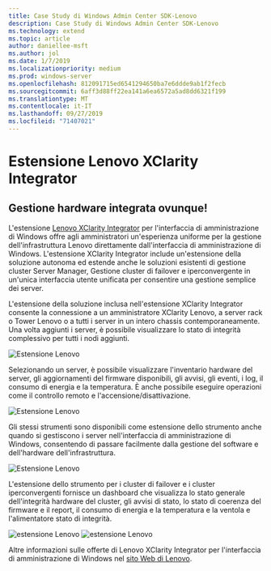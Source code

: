 ```yaml
---
title: Case Study di Windows Admin Center SDK-Lenovo
description: Case Study di Windows Admin Center SDK-Lenovo
ms.technology: extend
ms.topic: article
author: daniellee-msft
ms.author: jol
ms.date: 1/7/2019
ms.localizationpriority: medium
ms.prod: windows-server
ms.openlocfilehash: 812091715ed6541294650ba7e6ddde9ab1f2fecb
ms.sourcegitcommit: 6aff3d88ff22ea141a6ea6572a5ad8dd6321f199
ms.translationtype: MT
ms.contentlocale: it-IT
ms.lasthandoff: 09/27/2019
ms.locfileid: "71407021"
---
```

# <a name="lenovo-xclarity-integrator-extension"></a>Estensione Lenovo XClarity Integrator

## <a name="integrated-hardware-management-everywhere"></a>Gestione hardware integrata ovunque!

L'estensione [Lenovo XClarity Integrator](https://www.lenovo.com/us/en/data-center/software/systems-management/XClarity-Integrator/p/WMD00000370) per l'interfaccia di amministrazione di Windows offre agli amministratori un'esperienza uniforme per la gestione dell'infrastruttura Lenovo direttamente dall'interfaccia di amministrazione di Windows. L'estensione XClarity Integrator include un'estensione della soluzione autonoma ed estende anche le soluzioni esistenti di gestione cluster Server Manager, Gestione cluster di failover e iperconvergente in un'unica interfaccia utente unificata per consentire una gestione semplice dei server. 

L'estensione della soluzione inclusa nell'estensione XClarity Integrator consente la connessione a un amministratore XClarity Lenovo, a server rack o Tower Lenovo o a tutti i server in un intero chassis contemporaneamente. Una volta aggiunti i server, è possibile visualizzare lo stato di integrità complessivo per tutti i nodi aggiunti.

![Estensione Lenovo](../../media/extend-case-study-lenovo/lenovo-1.png)

Selezionando un server, è possibile visualizzare l'inventario hardware del server, gli aggiornamenti del firmware disponibili, gli avvisi, gli eventi, i log, il consumo di energia e la temperatura. È anche possibile eseguire operazioni come il controllo remoto e l'accensione/disattivazione.

![Estensione Lenovo](../../media/extend-case-study-lenovo/lenovo-2.png)

Gli stessi strumenti sono disponibili come estensione dello strumento anche quando si gestiscono i server nell'interfaccia di amministrazione di Windows, consentendo di passare facilmente dalla gestione del software e dell'hardware dell'infrastruttura.

![Estensione Lenovo](../../media/extend-case-study-lenovo/lenovo-3.png)

L'estensione dello strumento per i cluster di failover e i cluster iperconvergenti fornisce un dashboard che visualizza lo stato generale dell'integrità hardware del cluster, gli avvisi di stato, lo stato di coerenza del firmware e il report, il consumo di energia e la temperatura e la ventola e l'alimentatore stato di integrità.

![estensione Lenovo](../../media/extend-case-study-lenovo/lenovo-4.png)
![estensione Lenovo](../../media/extend-case-study-lenovo/lenovo-5.png)

Altre informazioni sulle offerte di Lenovo XClarity Integrator per l'interfaccia di amministrazione di Windows nel [sito Web di Lenovo](https://support.lenovo.com/us/en/solutions/ht507549).